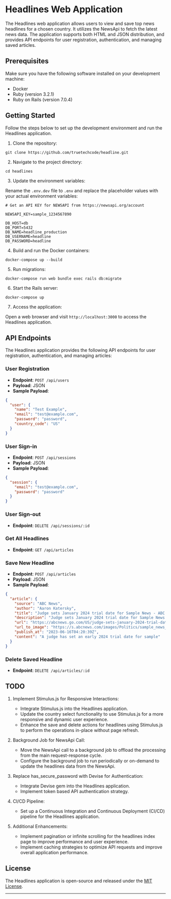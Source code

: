 # Headlines Web Application

The Headlines web application allows users to view and save top news headlines for a chosen country. It utilizes the NewsApi to fetch the latest news data. The application supports both HTML and JSON distribution, and provides API endpoints for user registration, authentication, and managing saved articles.

## Prerequisites

Make sure you have the following software installed on your development machine:

- Docker
- Ruby (version 3.2.1)
- Ruby on Rails (version 7.0.4)

## Getting Started

Follow the steps below to set up the development environment and run the Headlines application.

1. Clone the repository:

```shell
git clone https://github.com/truetechcode/headline.git
```

2. Navigate to the project directory:

```shell
cd headlines
```

3. Update the environment variables:

Rename the `.env.dev` file to `.env` and replace the placeholder values with your actual environment variables:

```
# Get an API KEY for NEWSAPI from https://newsapi.org/account

NEWSAPI_KEY=sample_1234567890

DB_HOST=db
DB_PORT=5432
DB_NAME=headline_production
DB_USERNAME=headline
DB_PASSWORD=headline
```

4. Build and run the Docker containers:

```shell
docker-compose up --build
```

5. Run migrations:

```shell
docker-compose run web bundle exec rails db:migrate
```

6. Start the Rails server:

```shell
docker-compose up
```

7. Access the application:

Open a web browser and visit `http://localhost:3000` to access the Headlines application.

## API Endpoints

The Headlines application provides the following API endpoints for user registration, authentication, and managing articles:

### User Registration

- **Endpoint**: `POST /api/users`
- **Payload**: JSON
- **Sample Payload**:

```json
{
  "user": {
    "name": "Test Example",
    "email": "test@example.com",
    "password": "password",
    "country_code": "US"
  }
}
```

### User Sign-in

- **Endpoint**: `POST /api/sessions`
- **Payload**: JSON
- **Sample Payload**:

```json
{
  "session": {
    "email": "test@example.com",
    "password": "password"
  }
}
```

### User Sign-out

- **Endpoint**: `DELETE /api/sessions/:id`

### Get All Headlines

- **Endpoint**: `GET /api/articles`

### Save New Headline

- **Endpoint**: `POST /api/articles`
- **Payload**: JSON
- **Sample Payload**:

```json
{
  "article": {
    "source": "ABC News",
    "author": "Aaron Katersky",
    "title": "Judge sets January 2024 trial date for Sample News - ABC News",
    "description": "Judge sets January 2024 trial date for Sample News.",
    "url": "https://abcnews.go.com/US/judge-sets-january-2024-trial-date-jean-carrolls/story?id=100123378",
    "url_to_image": "https://s.abcnews.com/images/Politics/sample_news_image_16x9_992.jpg",
    "publish_at": "2023-06-16T04:20:39Z",
    "content": "A judge has set an early 2024 trial date for sample"
  }
}
```

### Delete Saved Headline

- **Endpoint**: `DELETE /api/articles/:id`

## TODO

1. Implement Stimulus.js for Responsive Interactions:
   - Integrate Stimulus.js into the Headlines application.
   - Update the country select functionality to use Stimulus.js for a more responsive and dynamic user experience.
   - Enhance the save and delete actions for headlines using Stimulus.js to perform the operations in-place without page refresh.

2. Background Job for NewsApi Call:
   - Move the NewsApi call to a background job to offload the processing from the main request-response cycle.
   - Configure the background job to run periodically or on-demand to update the headlines data from the NewsApi.

3. Replace has_secure_password with Devise for Authentication:
   - Integrate Devise gem into the Headlines application.
   - Implement token based API authentication strategy.

4. CI/CD Pipeline:
   - Set up a Continuous Integration and Continuous Deployment (CI/CD) pipeline for the Headlines application.

5. Additional Enhancements:
   - Implement pagination or infinite scrolling for the headlines index page to improve performance and user experience.
   - Implement caching strategies to optimize API requests and improve overall application performance.

## License

The Headlines application is open-source and released under the [MIT License](https://opensource.org/licenses/MIT).

---
